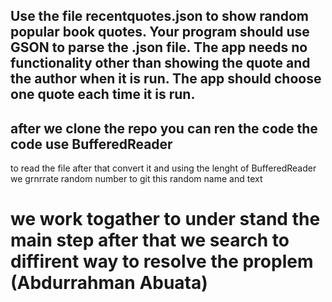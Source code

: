 ## Use the file recentquotes.json to show random popular book quotes. Your program should use GSON to parse the .json file. The app needs no functionality other than showing the quote and the author when it is run. The app should choose one quote each time it is run.


## after we clone the repo you can ren the code the code use BufferedReader
to read the file after that convert it and using the lenght of BufferedReader
we grnrrate random number to git this random  name and text 




# we work togather to under stand the main step after that we search to diffirent way to resolve the proplem (Abdurrahman Abuata)